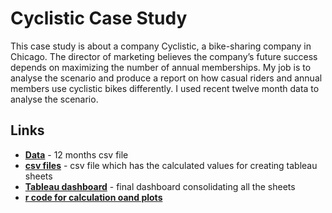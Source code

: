 # **Cyclistic Case Study** 
This case study is about a company Cyclistic, a bike-sharing company in Chicago. The director of marketing believes the company’s future success depends on maximizing the number of annual memberships. My job is to analyse the scenario and produce a report on how casual riders and annual members use cyclistic bikes differently. I used recent twelve month data to analyse the scenario.

## **Links**
+ [**Data**](https://github.com/loghasuha/cyclistic/tree/main/data) - 12 months csv file
+ [**csv files**](https://github.com/loghasuha/cyclistic/tree/main/csv_calculated)  - csv file which has the calculated values for creating tableau sheets
+ [**Tableau dashboard**](https://public.tableau.com/views/cyclistictableau_16817430383780/Dashboard1?:language=en-US&:display_count=n&:origin=viz_share_link) - final dashboard consolidating all the sheets 
+ [**r code for calculation oand plots**](https://github.com/loghasuha/cyclistic/blob/main/cyclistic.R)

